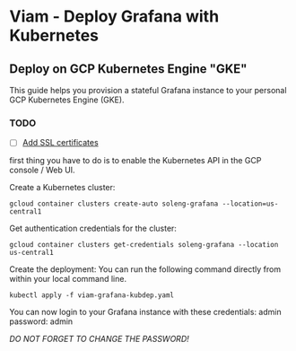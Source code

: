 # Viam - Deploy Grafana with Kubernetes

## Deploy on GCP Kubernetes Engine "GKE"

This guide helps you provision a stateful Grafana instance to your personal GCP Kubernetes Engine (GKE).

### TODO
- [ ] [Add SSL certificates](https://estl.tech/configuring-https-to-a-web-service-on-google-kubernetes-engine-2d71849520d)

first thing you have to do is to enable the Kubernetes API in the GCP console / Web UI.

Create a Kubernetes cluster:

```
gcloud container clusters create-auto soleng-grafana --location=us-central1
```

Get authentication credentials for the cluster:

```
gcloud container clusters get-credentials soleng-grafana --location us-central1
```

Create the deployment:
You can run the following command directly from within your local command line.

```
kubectl apply -f viam-grafana-kubdep.yaml
```

You can now login to your Grafana instance with these credentials: admin password: admin

*DO NOT FORGET TO CHANGE THE PASSWORD!*
